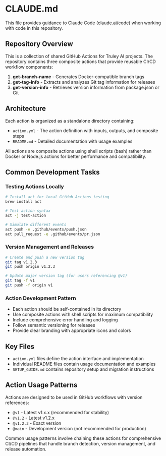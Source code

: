# CLAUDE.md

This file provides guidance to Claude Code (claude.ai/code) when working with code in this repository.

## Repository Overview

This is a collection of shared GitHub Actions for Truley AI projects. The repository contains three composite actions that provide reusable CI/CD workflow components:

1. **get-branch-name** - Generates Docker-compatible branch tags
2. **get-tag-info** - Extracts and analyzes Git tag information for releases  
3. **get-version-info** - Retrieves version information from package.json or Git

## Architecture

Each action is organized as a standalone directory containing:
- `action.yml` - The action definition with inputs, outputs, and composite steps
- `README.md` - Detailed documentation with usage examples

All actions are composite actions using shell scripts (bash) rather than Docker or Node.js actions for better performance and compatibility.

## Common Development Tasks

### Testing Actions Locally
```bash
# Install act for local GitHub Actions testing
brew install act

# Test action syntax
act -j test-action

# Simulate different events
act push -e .github/events/push.json
act pull_request -e .github/events/pr.json
```

### Version Management and Releases
```bash
# Create and push a new version tag
git tag v1.2.3
git push origin v1.2.3

# Update major version tag (for users referencing @v1)
git tag -f v1
git push -f origin v1
```

### Action Development Pattern
- Each action should be self-contained in its directory
- Use composite actions with shell scripts for maximum compatibility
- Include comprehensive error handling and logging
- Follow semantic versioning for releases
- Provide clear branding with appropriate icons and colors

## Key Files

- `action.yml` files define the action interface and implementation
- Individual README files contain usage documentation and examples
- `SETUP_GUIDE.md` contains repository setup and migration instructions

## Action Usage Patterns

Actions are designed to be used in GitHub workflows with version references:
- `@v1` - Latest v1.x.x (recommended for stability)
- `@v1.2` - Latest v1.2.x
- `@v1.2.3` - Exact version
- `@main` - Development version (not recommended for production)

Common usage patterns involve chaining these actions for comprehensive CI/CD pipelines that handle branch detection, version management, and release automation.
